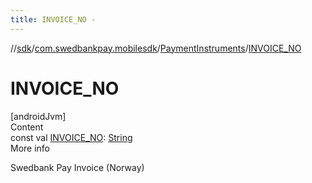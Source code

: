 ```yaml
---
title: INVOICE_NO -
---
```

//[sdk](../../../index)/[com.swedbankpay.mobilesdk](../index)/[PaymentInstruments](index)/[INVOICE_NO](-i-n-v-o-i-c-e_-n-o)



# INVOICE_NO  
[androidJvm]  
Content  
const val [INVOICE_NO](-i-n-v-o-i-c-e_-n-o): [String](https://kotlinlang.org/api/latest/jvm/stdlib/kotlin/-string/index.html)  
More info  


Swedbank Pay Invoice (Norway)

  



